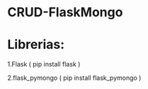 # CRUD-FlaskMongo

# Librerias:

  1.Flask               ( pip install flask )
  
  2.flask_pymongo       ( pip install flask_pymongo )


  
